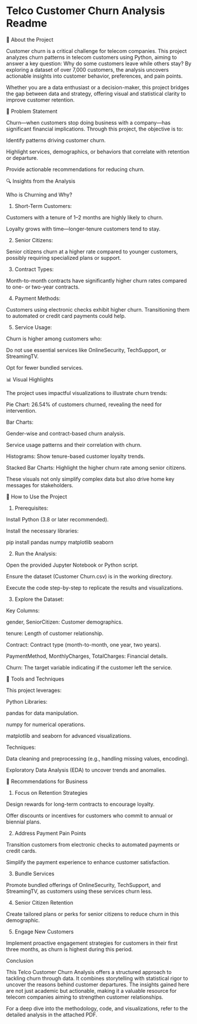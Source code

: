 # Telco Customer Churn Analysis Readme

📖 About the Project

Customer churn is a critical challenge for telecom companies. This project analyzes churn patterns in telecom customers using Python, aiming to answer a key question: Why do some customers leave while others stay? By exploring a dataset of over 7,000 customers, the analysis uncovers actionable insights into customer behavior, preferences, and pain points.

Whether you are a data enthusiast or a decision-maker, this project bridges the gap between data and strategy, offering visual and statistical clarity to improve customer retention.

🧩 Problem Statement

Churn—when customers stop doing business with a company—has significant financial implications. Through this project, the objective is to:

Identify patterns driving customer churn.

Highlight services, demographics, or behaviors that correlate with retention or departure.

Provide actionable recommendations for reducing churn.

🔍 Insights from the Analysis

Who is Churning and Why?

1. Short-Term Customers:

Customers with a tenure of 1–2 months are highly likely to churn.

Loyalty grows with time—longer-tenure customers tend to stay.

2. Senior Citizens:

Senior citizens churn at a higher rate compared to younger customers, possibly requiring specialized plans or support.

3. Contract Types:

Month-to-month contracts have significantly higher churn rates compared to one- or two-year contracts.

4. Payment Methods:

Customers using electronic checks exhibit higher churn. Transitioning them to automated or credit card payments could help.

5. Service Usage:

Churn is higher among customers who:

Do not use essential services like OnlineSecurity, TechSupport, or StreamingTV.

Opt for fewer bundled services.

📊 Visual Highlights

The project uses impactful visualizations to illustrate churn trends:

Pie Chart: 26.54% of customers churned, revealing the need for intervention.

Bar Charts:

Gender-wise and contract-based churn analysis.

Service usage patterns and their correlation with churn.


Histograms: Show tenure-based customer loyalty trends.

Stacked Bar Charts: Highlight the higher churn rate among senior citizens.


These visuals not only simplify complex data but also drive home key messages for stakeholders.

🚀 How to Use the Project

1. Prerequisites:

Install Python (3.8 or later recommended).

Install the necessary libraries:

pip install pandas numpy matplotlib seaborn

2. Run the Analysis:

Open the provided Jupyter Notebook or Python script.

Ensure the dataset (Customer Churn.csv) is in the working directory.

Execute the code step-by-step to replicate the results and visualizations.

3. Explore the Dataset:

Key Columns:

gender, SeniorCitizen: Customer demographics.

tenure: Length of customer relationship.

Contract: Contract type (month-to-month, one year, two years).

PaymentMethod, MonthlyCharges, TotalCharges: Financial details.

Churn: The target variable indicating if the customer left the service.

🔧 Tools and Techniques

This project leverages:

Python Libraries:

pandas for data manipulation.

numpy for numerical operations.

matplotlib and seaborn for advanced visualizations.

Techniques:

Data cleaning and preprocessing (e.g., handling missing values, encoding).

Exploratory Data Analysis (EDA) to uncover trends and anomalies.

🎯 Recommendations for Business

1. Focus on Retention Strategies

Design rewards for long-term contracts to encourage loyalty.

Offer discounts or incentives for customers who commit to annual or biennial plans.


2. Address Payment Pain Points

Transition customers from electronic checks to automated payments or credit cards.

Simplify the payment experience to enhance customer satisfaction.


3. Bundle Services

Promote bundled offerings of OnlineSecurity, TechSupport, and StreamingTV, as customers using these services churn less.


4. Senior Citizen Retention

Create tailored plans or perks for senior citizens to reduce churn in this demographic.


5. Engage New Customers

Implement proactive engagement strategies for customers in their first three months, as churn is highest during this period.

Conclusion

This Telco Customer Churn Analysis offers a structured approach to tackling churn through data. It combines storytelling with statistical rigor to uncover the reasons behind customer departures. The insights gained here are not just academic but actionable, making it a valuable resource for telecom companies aiming to strengthen customer relationships.

For a deep dive into the methodology, code, and visualizations, refer to the detailed analysis in the attached PDF.
